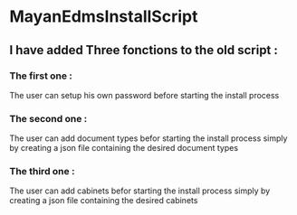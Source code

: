 # MayanEdmsInstallScript
## I have added Three fonctions to the old script :
### The first one :
The user can setup his own password before starting the install process
### The second one :
The user can add document types befor starting the install process simply by creating a json file containing the desired document types 
### The third one :
The user can add cabinets befor starting the install process simply by creating a json file containing the desired cabinets
